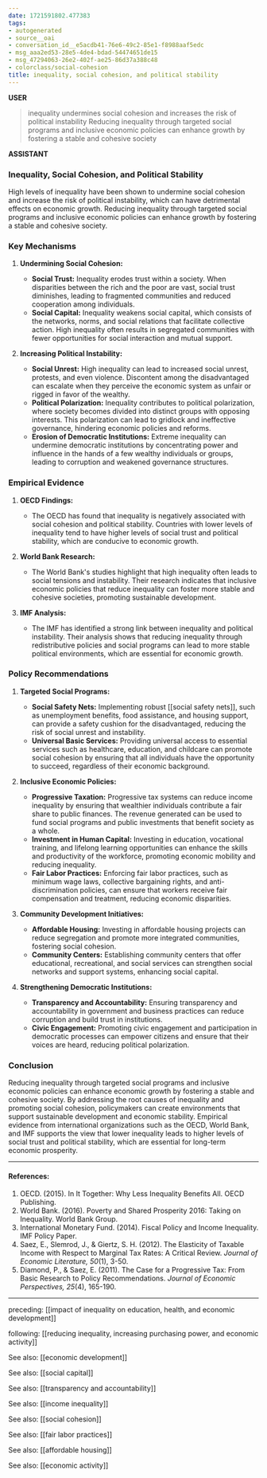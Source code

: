 ```yaml
---
date: 1721591802.477383
tags:
- autogenerated
- source__oai
- conversation_id__e5acdb41-76e6-49c2-85e1-f8988aaf5edc
- msg_aaa2ed53-28e5-4de4-bdad-54474651de15
- msg_47294063-26e2-402f-ae25-86d37a388c48
- colorclass/social-cohesion
title: inequality, social cohesion, and political stability
---
```


**USER**

> inequality undermines social cohesion and increases the risk of political instability
> Reducing inequality through targeted social programs and inclusive economic policies can enhance growth by fostering a stable and cohesive society


**ASSISTANT**

### Inequality, Social Cohesion, and Political Stability

High levels of inequality have been shown to undermine social cohesion and increase the risk of political instability, which can have detrimental effects on economic growth. Reducing inequality through targeted social programs and inclusive economic policies can enhance growth by fostering a stable and cohesive society.

### Key Mechanisms

1. **Undermining Social Cohesion:**
   - **Social Trust:** Inequality erodes trust within a society. When disparities between the rich and the poor are vast, social trust diminishes, leading to fragmented communities and reduced cooperation among individuals.
   - **Social Capital:** Inequality weakens social capital, which consists of the networks, norms, and social relations that facilitate collective action. High inequality often results in segregated communities with fewer opportunities for social interaction and mutual support.

2. **Increasing Political Instability:**
   - **Social Unrest:** High inequality can lead to increased social unrest, protests, and even violence. Discontent among the disadvantaged can escalate when they perceive the economic system as unfair or rigged in favor of the wealthy.
   - **Political Polarization:** Inequality contributes to political polarization, where society becomes divided into distinct groups with opposing interests. This polarization can lead to gridlock and ineffective governance, hindering economic policies and reforms.
   - **Erosion of Democratic Institutions:** Extreme inequality can undermine democratic institutions by concentrating power and influence in the hands of a few wealthy individuals or groups, leading to corruption and weakened governance structures.

### Empirical Evidence

1. **OECD Findings:**
   - The OECD has found that inequality is negatively associated with social cohesion and political stability. Countries with lower levels of inequality tend to have higher levels of social trust and political stability, which are conducive to economic growth.

2. **World Bank Research:**
   - The World Bank's studies highlight that high inequality often leads to social tensions and instability. Their research indicates that inclusive economic policies that reduce inequality can foster more stable and cohesive societies, promoting sustainable development.

3. **IMF Analysis:**
   - The IMF has identified a strong link between inequality and political instability. Their analysis shows that reducing inequality through redistributive policies and social programs can lead to more stable political environments, which are essential for economic growth.

### Policy Recommendations

1. **Targeted Social Programs:**
   - **Social Safety Nets:** Implementing robust [[social safety nets]], such as unemployment benefits, food assistance, and housing support, can provide a safety cushion for the disadvantaged, reducing the risk of social unrest and instability.
   - **Universal Basic Services:** Providing universal access to essential services such as healthcare, education, and childcare can promote social cohesion by ensuring that all individuals have the opportunity to succeed, regardless of their economic background.

2. **Inclusive Economic Policies:**
   - **Progressive Taxation:** Progressive tax systems can reduce income inequality by ensuring that wealthier individuals contribute a fair share to public finances. The revenue generated can be used to fund social programs and public investments that benefit society as a whole.
   - **Investment in Human Capital:** Investing in education, vocational training, and lifelong learning opportunities can enhance the skills and productivity of the workforce, promoting economic mobility and reducing inequality.
   - **Fair Labor Practices:** Enforcing fair labor practices, such as minimum wage laws, collective bargaining rights, and anti-discrimination policies, can ensure that workers receive fair compensation and treatment, reducing economic disparities.

3. **Community Development Initiatives:**
   - **Affordable Housing:** Investing in affordable housing projects can reduce segregation and promote more integrated communities, fostering social cohesion.
   - **Community Centers:** Establishing community centers that offer educational, recreational, and social services can strengthen social networks and support systems, enhancing social capital.

4. **Strengthening Democratic Institutions:**
   - **Transparency and Accountability:** Ensuring transparency and accountability in government and business practices can reduce corruption and build trust in institutions.
   - **Civic Engagement:** Promoting civic engagement and participation in democratic processes can empower citizens and ensure that their voices are heard, reducing political polarization.

### Conclusion

Reducing inequality through targeted social programs and inclusive economic policies can enhance economic growth by fostering a stable and cohesive society. By addressing the root causes of inequality and promoting social cohesion, policymakers can create environments that support sustainable development and economic stability. Empirical evidence from international organizations such as the OECD, World Bank, and IMF supports the view that lower inequality leads to higher levels of social trust and political stability, which are essential for long-term economic prosperity.

---

#### References:

1. OECD. (2015). In It Together: Why Less Inequality Benefits All. OECD Publishing.
2. World Bank. (2016). Poverty and Shared Prosperity 2016: Taking on Inequality. World Bank Group.
3. International Monetary Fund. (2014). Fiscal Policy and Income Inequality. IMF Policy Paper.
4. Saez, E., Slemrod, J., & Giertz, S. H. (2012). The Elasticity of Taxable Income with Respect to Marginal Tax Rates: A Critical Review. *Journal of Economic Literature, 50*(1), 3-50.
5. Diamond, P., & Saez, E. (2011). The Case for a Progressive Tax: From Basic Research to Policy Recommendations. *Journal of Economic Perspectives, 25*(4), 165-190.


---

preceding: [[impact of inequality on education, health, and economic development]]  


following: [[reducing inequality, increasing purchasing power, and economic activity]]

See also: [[economic development]]


See also: [[social capital]]


See also: [[transparency and accountability]]


See also: [[income inequality]]


See also: [[social cohesion]]


See also: [[fair labor practices]]


See also: [[affordable housing]]


See also: [[economic activity]]